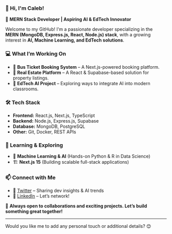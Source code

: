 ### 👋 Hi, I'm Caleb!  
🚀 **MERN Stack Developer | Aspiring AI & EdTech Innovator**  

Welcome to my GitHub! I'm a passionate developer specializing in the **MERN (MongoDB, Express.js, React, Node.js) stack**, with a growing interest in **AI, Machine Learning, and EdTech solutions**.  

### 💻 What I’m Working On  
- 🔹 **Bus Ticket Booking System** – A Next.js-powered booking platform.  
- 🔹 **Real Estate Platform** – A React & Supabase-based solution for property listings.  
- 🔹 **EdTech AI Project** – Exploring ways to integrate AI into modern classrooms.  

### 🛠 Tech Stack  
- **Frontend:** React.js, Next.js, TypeScript  
- **Backend:** Node.js, Express.js, Supabase  
- **Database:** MongoDB, PostgreSQL  
- **Other:** Git, Docker, REST APIs  

### 🌱 Learning & Exploring  
- 📖 **Machine Learning & AI** (Hands-on Python & R in Data Science)  
- 🏗 **Next.js 15** (Building scalable full-stack applications)  

### 📫 Connect with Me  
- 🔗 [Twitter](https://x.com/ceejay717421235) – Sharing dev insights & AI trends  
- 🔗 [LinkedIn](https://www.linkedin.com/in/caleb-john-059a1a2bb/) – Let’s network!  

🚀 **Always open to collaborations and exciting projects. Let’s build something great together!**  

---

Would you like me to add any personal touch or additional details? 😊
